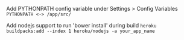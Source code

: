 

Add PYTHONPATH config variable under Settings > Config Variables `PYTHONPATH <-> /app/src/`

Add nodejs support to run 'bower install' during build `heroku buildpacks:add --index 1 heroku/nodejs -a your_app_name`

